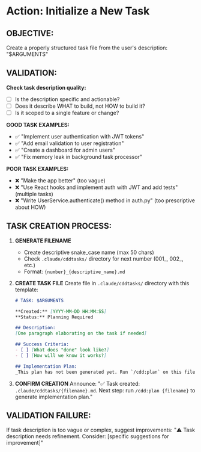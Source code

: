 # Action: Initialize a New Task

## OBJECTIVE:
Create a properly structured task file from the user's description: "$ARGUMENTS"

## VALIDATION:
**Check task description quality:**
- [ ] Is the description specific and actionable?
- [ ] Does it describe WHAT to build, not HOW to build it?
- [ ] Is it scoped to a single feature or change?

**GOOD TASK EXAMPLES:**
- ✅ "Implement user authentication with JWT tokens"
- ✅ "Add email validation to user registration"  
- ✅ "Create a dashboard for admin users"
- ✅ "Fix memory leak in background task processor"

**POOR TASK EXAMPLES:**
- ❌ "Make the app better" (too vague)
- ❌ "Use React hooks and implement auth with JWT and add tests" (multiple tasks)
- ❌ "Write UserService.authenticate() method in auth.py" (too prescriptive about HOW)

## TASK CREATION PROCESS:

1. **GENERATE FILENAME**
   - Create descriptive snake_case name (max 50 chars)
   - Check `.claude/cddtasks/` directory for next number (001_, 002_, etc.)
   - Format: `{number}_{descriptive_name}.md`

2. **CREATE TASK FILE** 
   Create file in `.claude/cddtasks/` directory with this template:

   ```markdown
   # TASK: $ARGUMENTS

   **Created:** [YYYY-MM-DD HH:MM:SS]
   **Status:** Planning Required

   ## Description:
   [One paragraph elaborating on the task if needed]

   ## Success Criteria:
   - [ ] [What does "done" look like?]
   - [ ] [How will we know it works?]

   ## Implementation Plan:
   _This plan has not been generated yet. Run `/cdd:plan` on this file to create it._
   ```

3. **CONFIRM CREATION**
   Announce: "✅ Task created: `.claude/cddtasks/{filename}.md`. Next step: run `/cdd:plan {filename}` to generate implementation plan."

## VALIDATION FAILURE:
If task description is too vague or complex, suggest improvements:
"⚠️ Task description needs refinement. Consider: [specific suggestions for improvement]"
